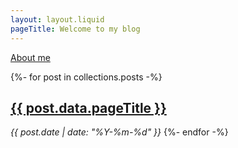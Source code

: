 ```yaml
---
layout: layout.liquid
pageTitle: Welcome to my blog
---
```

[About me](/about)

{%- for post in collections.posts -%}
    <h2><a href="{{ post.url }}">{{ post.data.pageTitle }}</a></h2>
    <em>{{ post.date | date: "%Y-%m-%d" }}</em>
{%- endfor -%}